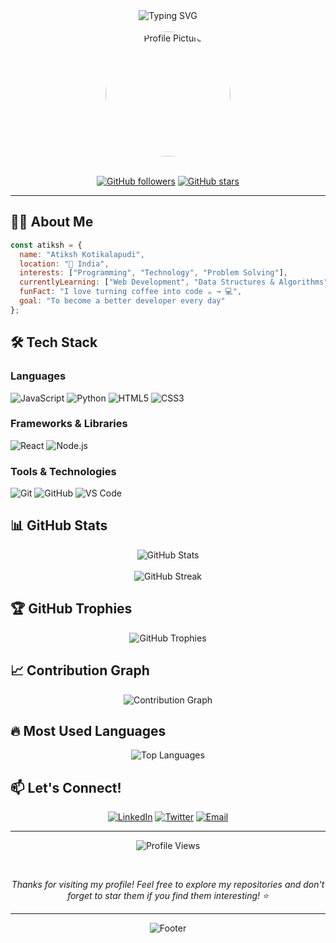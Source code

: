 <div align="center">
  <img src="https://readme-typing-svg.herokuapp.com?font=Fira+Code&pause=1000&color=2F81F7&center=true&vCenter=true&width=435&lines=Hey+there!+I'm+Atiksh+%F0%9F%91%8B;Welcome+to+my+GitHub+profile!" alt="Typing SVG" />
</div>

<br>

<div align="center">
  <img src="https://github.com/Atiksh47/Atiksh47/assets/your-image-url" alt="Profile Picture" width="200" style="border-radius: 50%"/>
</div>

<br>

<div align="center">
  
  [![GitHub followers](https://img.shields.io/github/followers/Atiksh47?label=Follow&style=social)](https://github.com/Atiksh47)
  [![GitHub stars](https://img.shields.io/github/stars/Atiksh47?label=Stars&style=social)](https://github.com/Atiksh47)
  
</div>

---

## 👨‍💻 About Me

```javascript
const atiksh = {
  name: "Atiksh Kotikalapudi",
  location: "📍 India",
  interests: ["Programming", "Technology", "Problem Solving"],
  currentlyLearning: ["Web Development", "Data Structures & Algorithms"],
  funFact: "I love turning coffee into code ☕️ → 💻",
  goal: "To become a better developer every day"
};
```

## 🛠️ Tech Stack

### Languages
![JavaScript](https://img.shields.io/badge/JavaScript-F7DF1E?style=for-the-badge&logo=javascript&logoColor=black)
![Python](https://img.shields.io/badge/Python-3776AB?style=for-the-badge&logo=python&logoColor=white)
![HTML5](https://img.shields.io/badge/HTML5-E34F26?style=for-the-badge&logo=html5&logoColor=white)
![CSS3](https://img.shields.io/badge/CSS3-1572B6?style=for-the-badge&logo=css3&logoColor=white)

### Frameworks & Libraries
![React](https://img.shields.io/badge/React-20232A?style=for-the-badge&logo=react&logoColor=61DAFB)
![Node.js](https://img.shields.io/badge/Node.js-43853D?style=for-the-badge&logo=node.js&logoColor=white)

### Tools & Technologies
![Git](https://img.shields.io/badge/Git-F05032?style=for-the-badge&logo=git&logoColor=white)
![GitHub](https://img.shields.io/badge/GitHub-100000?style=for-the-badge&logo=github&logoColor=white)
![VS Code](https://img.shields.io/badge/VS_Code-007ACC?style=for-the-badge&logo=visual-studio-code&logoColor=white)

## 📊 GitHub Stats

<div align="center">
  <img src="https://github-readme-stats.vercel.app/api?username=Atiksh47&show_icons=true&theme=tokyonight&hide_border=true" alt="GitHub Stats" />
</div>

<br>

<div align="center">
  <img src="https://github-readme-streak-stats.herokuapp.com/?user=Atiksh47&theme=tokyonight&hide_border=true" alt="GitHub Streak" />
</div>

## 🏆 GitHub Trophies

<div align="center">
  <img src="https://github-profile-trophy.vercel.app/?username=Atiksh47&theme=tokyonight&no-frame=true&no-bg=true&margin-w=4" alt="GitHub Trophies" />
</div>

## 📈 Contribution Graph

<div align="center">
  <img src="https://github-readme-activity-graph.vercel.app/graph?username=Atiksh47&theme=tokyonight&hide_border=true" alt="Contribution Graph" />
</div>

## 🔥 Most Used Languages

<div align="center">
  <img src="https://github-readme-stats.vercel.app/api/top-langs/?username=Atiksh47&layout=compact&theme=tokyonight&hide_border=true" alt="Top Languages" />
</div>

## 📫 Let's Connect!

<div align="center">
  
  [![LinkedIn](https://img.shields.io/badge/LinkedIn-0077B5?style=for-the-badge&logo=linkedin&logoColor=white)](https://linkedin.com/in/atiksh-kotikalapudi)
  [![Twitter](https://img.shields.io/badge/Twitter-1DA1F2?style=for-the-badge&logo=twitter&logoColor=white)](https://twitter.com/Atiksh47)
  [![Email](https://img.shields.io/badge/Email-D14836?style=for-the-badge&logo=gmail&logoColor=white)](mailto:your-email@example.com)
  
</div>

---

<div align="center">
  
  ![Profile Views](https://komarev.com/ghpvc/?username=Atiksh47&color=blueviolet&style=for-the-badge)
  
  <br>
  
  <i>Thanks for visiting my profile! Feel free to explore my repositories and don't forget to star them if you find them interesting! ⭐</i>
  
</div>

---

<div align="center">
  <img src="https://capsule-render.vercel.app/api?type=waving&color=gradient&height=100&section=footer" alt="Footer" />
</div>